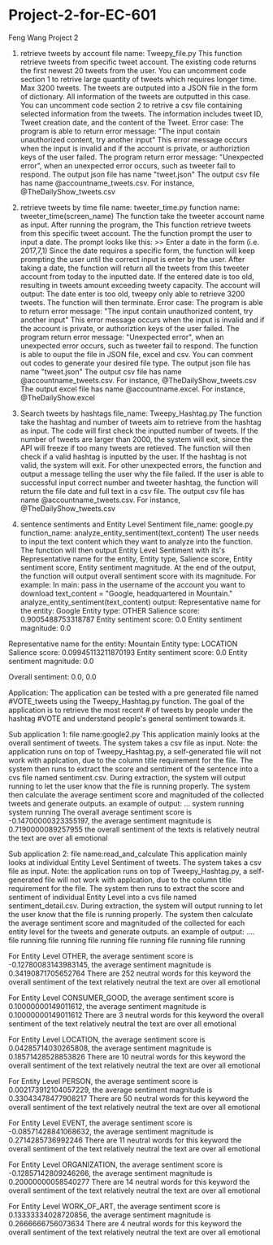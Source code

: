 # Project-2-for-EC-601
Feng Wang 
Project 2
1. retrieve tweets by account 
file name: Tweepy_file.py
This function retrieve tweets from specific tweet account.
The existing code returns the first newest 20 tweets from the user. 
You can uncomment code section 1 to retrive large quantity of tweets which requires longer time.
Max 3200 tweets.
The tweets are outputed into a JSON file in the form of dictionary. 
All information of the tweets are outputted in this case.
You can uncomment code section 2 to retrive a csv file containing selected information from the tweets.
The information includes tweet ID, Tweet creation date, and the content of the Tweet. 
Error case: The program is able to return error message: "The input contain unauthorized content, try another input"
This error message occurs when the input is invalid and if the account is private, or authoriztion keys of the user failed.
The program return error message: "Unexpected error", when an unexpected error occurs, such as tweeter fail to respond.
The output json file has name "tweet.json"
The output csv file has name @accountname_tweets.csv. For instance, @TheDailyShow_tweets.csv

2. retrieve tweets by time
file name: tweeter_time.py
function name: tweeter_time(screen_name)
The function take the tweeter account name as input.
After running the program, the 
This function retrieve tweets from this specific tweet account.
The the function prompt the user to input a date.
The prompt looks like this: >> Enter a date in the form (i.e. 2017,7,1)
Since the date requires a specific form, the function will keep prompting the user until the correct input is enter by the user.
After taking a date, the function will return all the tweets from this tweeter account from today to the inputted date.
If the entered date is too old, resulting in tweets amount exceeding tweety capacity.
The account will output: The date enter is too old, tweepy only able to retrieve 3200 tweets. The function will then terminate.
Error case: The program is able to return error message: "The input contain unauthorized content, try another input"
This error message occurs when the input is invalid and if the account is private, or authoriztion keys of the user failed.
The program return error message: "Unexpected error", when an unexpected error occurs, such as tweeter fail to respond.
The function is able to ouput the file in JSON file, excel and csv. 
You can comment out codes to generate your desired file type.
The output json file has name "tweet.json"
The output csv file has name @accountname_tweets.csv. For instance, @TheDailyShow_tweets.csv
The output excel file has name @accountname.excel. For instance, @TheDailyShow.excel

3. Search tweets by hashtags 
file_name: Tweepy_Hashtag.py
The function take the hashtag and number of tweets aim to retrieve from the hashtag as input.
The code will first check the inputted number of tweets.
If the number of tweets are larger than 2000, the system will exit, since the API will freeze if too many tweets are retieved.
The function will then check if a valid hashtag is inputted by the user. 
If the hashtag is not valid, the system will exit.
For other unexpected errors, the function and output a message telling the user why the file failed.
If the user is able to successful input correct number and tweeter hashtag, the function will return the file date and full text in a csv file. 
The output csv file has name @accountname_tweets.csv. For instance, @TheDailyShow_tweets.csv

4. sentence sentiments and Entity Level Sentiment
file_name: google.py
function_name: analyze_entity_sentiment(text_content)
The user needs to input the text content which they want to analyze into the function.
The function will then output Entity Level Sentiment with its's Representative name for the entity, Entity type, 
Salience score, Entity sentiment score, Entity sentiment magnitude. At the end of the output, the function will output overall sentiment score with its magnitude. 
For example:
In main: 
    pass in the username of the account you want to download
    text_content = "Google, headquartered in Mountain."
    analyze_entity_sentiment(text_content)
output:
Representative name for the entity: Google
Entity type: OTHER
Salience score: 0.9005488753318787
Entity sentiment score: 0.0
Entity sentiment magnitude: 0.0

Representative name for the entity: Mountain
Entity type: LOCATION
Salience score: 0.09945113211870193
Entity sentiment score: 0.0
Entity sentiment magnitude: 0.0

Overall sentiment: 0.0, 0.0

Application:
The application can be tested with a pre generated file named #VOTE_tweets using the Tweepy_Hashtag.py function.
The goal of the application is to retrieve the most recent # of tweets by people under the hashtag #VOTE and understand people's general sentiment towards it.

Sub application 1:
file name:google2.py
This application mainly looks at the overall sentiment of tweets. 
The system takes a csv file as input. 
Note: the application runs on top of Tweepy_Hashtag.py, a self-generated file will not work with applcation, due to the column title requirement for the file.
The system then runs to extract the score and sentiment of the sentence into a cvs file named sentiment.csv. During extraction, the system will output running to let the user know that the file is running properly. 
The system then calculate the average sentiment score and magnituded of the collected tweets and generate outputs.
an example of output:
...
system running
system running
The overall average sentiment score is -0.14700000323355197, the average sentiment magnitude is 0.7190000089257955
the overall sentiment of the texts is relatively neutral
the text are over all emotional

Sub application 2:
file name:read_and_calculate
This application mainly looks at individual Entity Level Sentiment of tweets. 
The system takes a csv file as input. 
Note: the application runs on top of Tweepy_Hashtag.py, a self-generated file will not work with applcation, due to the column title requirement for the file.
The system then runs to extract the score and sentiment of individual Entity Level into a cvs file named sentiment_detail.csv. During extraction, the system will output running to let the user know that the file is running properly. 
The system then calculate the average sentiment score and magnituded of the collected for each entity level for the tweets and generate outputs.
an example of output:
....
file running
file running
file running
file running
file running
file running

For Entity Level OTHER,
the average sentiment score is -0.12780083143983145, the average sentiment magnitude is 0.34190871705652764
There are 252 neutral words for this keyword
the overall sentiment of the text relatively neutral
the text are over all emotional

For Entity Level CONSUMER_GOOD,
the average sentiment score is 0.10000000149011612, the average sentiment magnitude is 0.10000000149011612
There are 3 neutral words for this keyword
the overall sentiment of the text relatively neutral
the text are over all emotional

For Entity Level LOCATION,
the average sentiment score is 0.04285714030265808, the average sentiment magnitude is 0.18571428528853826
There are 10 neutral words for this keyword
the overall sentiment of the text relatively neutral
the text are over all emotional

For Entity Level PERSON,
the average sentiment score is 0.002173912104057229, the average sentiment magnitude is 0.33043478477908217
There are 50 neutral words for this keyword
the overall sentiment of the text relatively neutral
the text are over all emotional

For Entity Level EVENT,
the average sentiment score is -0.08571428841068632, the average sentiment magnitude is 0.2714285736992246
There are 11 neutral words for this keyword
the overall sentiment of the text relatively neutral
the text are over all emotional

For Entity Level ORGANIZATION,
the average sentiment score is -0.12857142809246266, the average sentiment magnitude is 0.20000000058540277
There are 14 neutral words for this keyword
the overall sentiment of the text relatively neutral
the text are over all emotional

For Entity Level WORK_OF_ART,
the average sentiment score is 0.13333334028720856, the average sentiment magnitude is 0.2666666756073634
There are 4 neutral words for this keyword
the overall sentiment of the text relatively neutral
the text are over all emotional




















